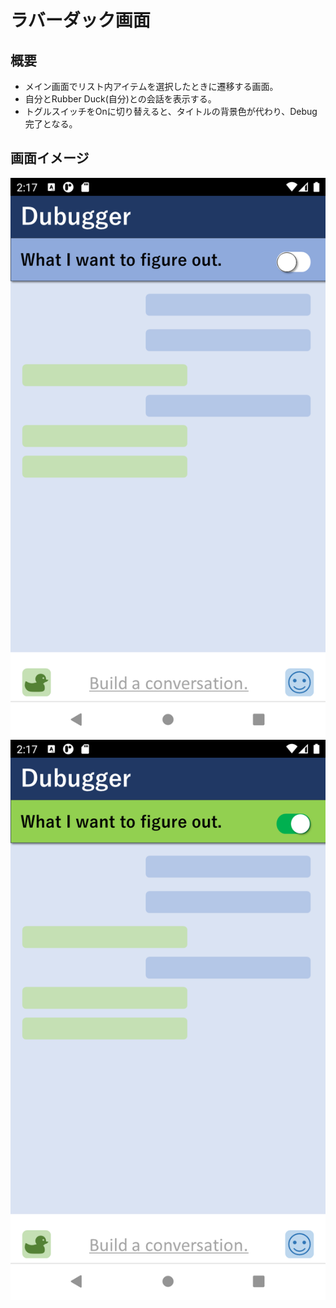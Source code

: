 # ラバーダック画面

## 概要
* メイン画面でリスト内アイテムを選択したときに遷移する画面。
* 自分とRubber Duck(自分)との会話を表示する。
* トグルスイッチをOnに切り替えると、タイトルの背景色が代わり、Debug完了となる。

## 画面イメージ
![](./img/rubberduck_activity.png)
![](./img/rubberduck_activity_done.png)